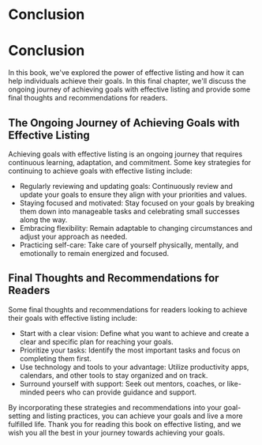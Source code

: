 # Conclusion

Conclusion
==========

In this book, we've explored the power of effective listing and how it can help individuals achieve their goals. In this final chapter, we'll discuss the ongoing journey of achieving goals with effective listing and provide some final thoughts and recommendations for readers.

The Ongoing Journey of Achieving Goals with Effective Listing
-------------------------------------------------------------

Achieving goals with effective listing is an ongoing journey that requires continuous learning, adaptation, and commitment. Some key strategies for continuing to achieve goals with effective listing include:

* Regularly reviewing and updating goals: Continuously review and update your goals to ensure they align with your priorities and values.
* Staying focused and motivated: Stay focused on your goals by breaking them down into manageable tasks and celebrating small successes along the way.
* Embracing flexibility: Remain adaptable to changing circumstances and adjust your approach as needed.
* Practicing self-care: Take care of yourself physically, mentally, and emotionally to remain energized and focused.

Final Thoughts and Recommendations for Readers
----------------------------------------------

Some final thoughts and recommendations for readers looking to achieve their goals with effective listing include:

* Start with a clear vision: Define what you want to achieve and create a clear and specific plan for reaching your goals.
* Prioritize your tasks: Identify the most important tasks and focus on completing them first.
* Use technology and tools to your advantage: Utilize productivity apps, calendars, and other tools to stay organized and on track.
* Surround yourself with support: Seek out mentors, coaches, or like-minded peers who can provide guidance and support.

By incorporating these strategies and recommendations into your goal-setting and listing practices, you can achieve your goals and live a more fulfilled life. Thank you for reading this book on effective listing, and we wish you all the best in your journey towards achieving your goals.